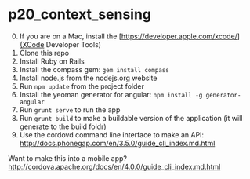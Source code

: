 p20_context_sensing
===================

0. If you are on a Mac, install the [https://developer.apple.com/xcode/](XCode Developer Tools)
1. Clone this repo
2. Install Ruby on Rails
3. Install the compass gem: `gem install compass`
4. Install node.js from the nodejs.org website
5. Run `npm update` from the project folder
6. Install the yeoman generator for angular: `npm install -g generator-angular`
7. Run `grunt serve` to run the app
8. Run `grunt build` to make a buildable version of the application (it will generate to the build foldr)
9. Use the cordovd command line interface to make an API: http://docs.phonegap.com/en/3.5.0/guide_cli_index.md.html

Want to make this into a mobile app?
http://cordova.apache.org/docs/en/4.0.0/guide_cli_index.md.html
